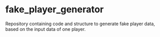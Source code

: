 # fake_player_generator
Repository containing code and structure to generate fake player data, based on the input data of one player.
